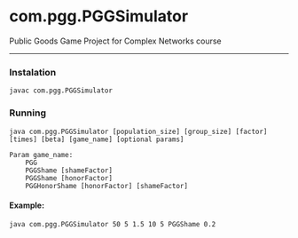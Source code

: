 # com.pgg.PGGSimulator
Public Goods Game Project for Complex Networks course

***


### Instalation 
    javac com.pgg.PGGSimulator
    
### Running 
    java com.pgg.PGGSimulator [population_size] [group_size] [factor] [times] [beta] [game_name] [optional params]

    Param game_name:
        PGG
        PGGShame [shameFactor]
        PGGShame [honorFactor]
        PGGHonorShame [honorFactor] [shameFactor]
#### Example:
    java com.pgg.PGGSimulator 50 5 1.5 10 5 PGGShame 0.2
